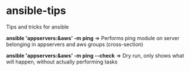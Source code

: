 # ansible-tips
Tips and tricks for ansible 


**ansible 'appservers:&aws' -m ping**   => Performs ping module on server belonging in appservers and aws groups (cross-section)

**ansible 'appservers:&aws' -m ping --check** => Dry run, only shows what will happen, without actually performing tasks

